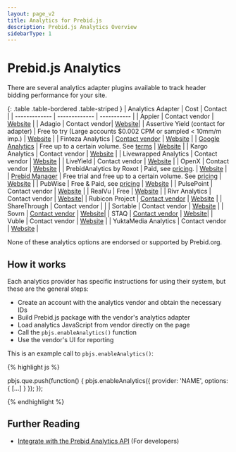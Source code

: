 ```yaml
---
layout: page_v2
title: Analytics for Prebid.js
description: Prebid.js Analytics Overview
sidebarType: 1
---
```




# Prebid.js Analytics

There are several analytics adapter plugins available to track header bidding performance for your site.

{: .table .table-bordered .table-striped }
| Analytics Adapter                                                | Cost | Contact |
| -------------                                                    | ------------- | ----------- |
| Appier                                                           | Contact vendor | [Website](https://www.appier.com) |
| Adagio                                                           | Contact vendor| [Website](https://adagio.io)|
| Assertive Yield (contact for adapter) | Free to try (Large accounts $0.002 CPM or sampled < 10mm/m imp.) | [Website](https://yield.assertcom.de) |
| Finteza Analytics | <a href="mailto: support@finteza.com">Contact vendor</a> | [Website](https://www.finteza.com/) |
| [Google Analytics]({{site.baseurl}}/overview/ga-analytics.html) | Free up to a certain volume. See [terms](https://www.google.com/analytics/terms/)  | [Website](https://www.google.com/analytics) |
| Kargo Analytics                                                  | Contact vendor | [Website](https://kargo.com/) |
| Livewrapped Analytics                                            | Contact vendor | [Website](https://livewrapped.com/) |
| LiveYield | Contact vendor | [Website](https://www.pubocean.com/liveyield) |
| OpenX | Contact vendor | [Website](https://www.openx.com/publishers/header-bidding/) |
| PrebidAnalytics by Roxot                                         | Paid, see [pricing](http://prebidanalytics.com/#pricing). | [Website](http://prebidanalytics.com/overview-examples) |
| [Prebid Manager](http://prebidmanager.com/) | Free trial and free up to a certain volume. See [pricing](http://prebidmanager.com/#pricing) | [Website](http://prebidmanager.com/) |
| PubWise                                                          | Free & Paid, see [pricing](https://pubwise.io/pricing/)  | [Website](https://pubwise.io/pubwise/) |
| PulsePoint                                                       | Contact vendor | [Website](https://www.pulsepoint.com/) |
| RealVu                                                           | Free  | [Website](https://www.realvu.com/rvaa/) |
| Rivr Analytics                                                   | Contact vendor | [Website](https://www.rivr.ai/)|
| Rubicon Project | <a href="mailto: sales@rubiconproject.com">Contact vendor</a> | [Website](https://rubiconproject.com/header-bidding-for-publishers/) |
| ShareThrough                                                     | Contact vendor | |
| Sortable | Contact vendor | [Website](https://www.sortable.com) |
| Sovrn | <a href="https://www.sovrn.com/contact/">Contact vendor</a> | [Website](https://www.sovrn.com/analytics/)|
| STAQ | <a href="https://www.staq.com/contact">Contact vendor</a> | [Website](https://www.staq.com/)|
| Vuble                                                            | Contact vendor | [Website](https://vuble.tv/us/prebid/) |
| YuktaMedia Analytics                                             | Contact vendor | [Website](https://yuktamedia.com/publishers/prebid/) | 

None of these analytics options are endorsed or supported by Prebid.org.

## How it works

Each analytics provider has specific instructions for using their system, but these are the general steps:

* Create an account with the analytics vendor and obtain the necessary IDs
* Build Prebid.js package with the vendor's analytics adapter
* Load analytics JavaScript from vendor directly on the page
* Call the `pbjs.enableAnalytics()` function
* Use the vendor's UI for reporting

This is an example call to `pbjs.enableAnalytics()`:

{% highlight js %}

pbjs.que.push(function() {
    pbjs.enableAnalytics({
        provider: 'NAME',
        options: {
            [...]
        }
    });
});

{% endhighlight %}

## Further Reading

- [Integrate with the Prebid Analytics API]({{site.baseurl}}/dev-docs/integrate-with-the-prebid-analytics-api.html) (For developers)


